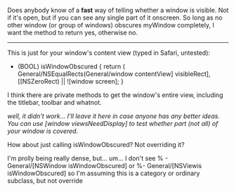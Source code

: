 Does anybody know of a **fast** way of telling whether a window is visible.  Not if it's open, but if you can see any single part of it onscreen.  So long as no other window (or group of windows) obscures myWindow completely, I want the method to return yes, otherwise no.

----

This is just for your window's content view (typed in Safari, untested): 

    

- (BOOL) isWindowObscured
{
    return ( General/NSEqualRects(General/window contentView] visibleRect], [[NSZeroRect) || ![window screen];
}



I think there are private methods to get the window's entire view, including the titlebar, toolbar and whatnot.

*well, it didn't work... I'll leave it here in case anyone has any better ideas. You can use [window viewsNeedDisplay] to test whether part (not all) of your window is covered.*

How about just calling isWindowObscured? Not overriding it?

I'm prolly being really dense, but... um... I don't see     % - General/[NSWindow isWindowObscured]  or      %- General/[NSViewis isWindowObscured] so I'm assuming this is a category or ordinary subclass, but not override